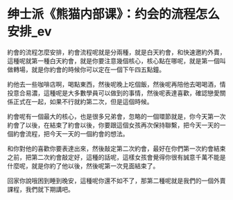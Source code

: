 # 绅士派《熊猫内部课》：约会的流程怎么安排_ev

約會的流程怎麼安排，約會流程呢就是分兩種，就是白天約會，和快速邀約外賣，這種呢就第一種白天約會，就是你要注意幾個核心，核心點在哪呢，就是第一個叫做轉場，就是你約會的時候你可以定在一個下午四五點鐘。

約他去一些咖啡店啊，喝點東西，然後呢晚上吃個飯，然後呢再陪他去喝喝酒，情投意合易濃，這種呢是大多數學員可以做到的事情，然後呢表達喜歡，確認戀愛關係正式在一起，如果不行就約第二次，但是這個時候。

約會呢有一個最大的核心，也是很多兄弟會，忽略的一個環節就是，你今天第一次約會了以後，在結束了約會以後，你要跟這個女孩再次保持聯繫，把今天一天的一個約會流程，把今天一天的一個約會的想法。

和你對他的喜歡你要表達出來，然後敲定第二次約會，最好在你們第一次約會結束之前，把第二次約會敲定好，這種的話呢，這樣女孩會覺得你很有誠意千萬不能是什麼呢，就是你約了他以後，然後呢第一次見面結束了。

回家你說哦困到睡到晚安，這種呢你還不如不了，那第二種呢就是我們的一個外賣課程，我們就下期講吧。